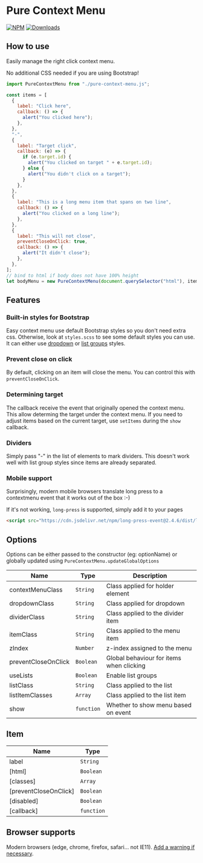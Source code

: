 # Pure Context Menu

[![NPM](https://nodei.co/npm/pure-context-menu.png?mini=true)](https://nodei.co/npm/pure-context-menu/)
[![Downloads](https://img.shields.io/npm/dt/pure-context-menu.svg)](https://www.npmjs.com/package/pure-context-menu)

## How to use

Easily manage the right click context menu.

No additional CSS needed if you are using Bootstrap!

```js
import PureContextMenu from "./pure-context-menu.js";

const items = [
  {
    label: "Click here",
    callback: () => {
      alert("You clicked here");
    },
  },
  "-",
  {
    label: "Target click",
    callback: (e) => {
      if (e.target.id) {
        alert("You clicked on target " + e.target.id);
      } else {
        alert("You didn't click on a target");
      }
    },
  },
  {
    label: "This is a long menu item that spans on two line",
    callback: () => {
      alert("You clicked on a long line");
    },
  },
  {
    label: "This will not close",
    preventCloseOnClick: true,
    callback: () => {
      alert("It didn't close");
    },
  },
];
// bind to html if body does not have 100% height
let bodyMenu = new PureContextMenu(document.querySelector("html"), items);
```

## Features

### Built-in styles for Bootstrap

Easy context menu use default Bootstrap styles so you don't need extra css. Otherwise, look at `styles.scss` to see some default styles you can use.
It can either use [dropdown](https://getbootstrap.com/docs/5.3/components/dropdowns/#single-button) or [list groups](https://getbootstrap.com/docs/5.3/components/list-group/#for-links-and-buttons) styles.

### Prevent close on click

By default, clicking on an item will close the menu. You can control this with `preventCloseOnClick`.

### Determining target

The callback receive the event that originally opened the context menu. This allow determing the target under the context menu.
If you need to adjust items based on the current target, use `setItems` during the `show` callback.

### Dividers

Simply pass "-" in the list of elements to mark dividers. This doesn't work well with list group styles since items are already separated.

### Mobile support

Surprisingly, modern mobile browsers translate long press to a contextmenu event that it works out of the box :-)

If it's not working, `long-press` is supported, simply add it to your pages

```html
<script src="https://cdn.jsdelivr.net/npm/long-press-event@2.4.6/dist/long-press-event.min.js" type="module"></script>
```

## Options

Options can be either passed to the constructor (eg: optionName) or globally updated using `PureContextMenu.updateGlobalOptions`

| Name                | Type                  | Description                              |
| ------------------- | --------------------- | ---------------------------------------- |
| contextMenuClass    | <code>String</code>   | Class applied for holder element         |
| dropdownClass       | <code>String</code>   | Class applied for dropdown               |
| dividerClass        | <code>String</code>   | Class applied to the divider item        |
| itemClass           | <code>String</code>   | Class applied to the menu item           |
| zIndex              | <code>Number</code>   | z-index assigned to the menu             |
| preventCloseOnClick | <code>Boolean</code>  | Global behaviour for items when clicking |
| useLists            | <code>Boolean</code>  | Enable list groups                       |
| listClass           | <code>String</code>   | Class applied to the list                |
| listItemClasses     | <code>Array</code>    | Class applied to the list item           |
| show                | <code>function</code> | Whether to show menu based on event      |

## Item

| Name                  | Type                  |
| --------------------- | --------------------- |
| label                 | <code>String</code>   |
| [html]                | <code>Boolean</code>  |
| [classes]             | <code>Array</code>    |
| [preventCloseOnClick] | <code>Boolean</code>  |
| [disabled]            | <code>Boolean</code>  |
| [callback]            | <code>function</code> |

## Browser supports

Modern browsers (edge, chrome, firefox, safari... not IE11). [Add a warning if necessary](https://github.com/lekoala/nomodule-browser-warning.js/).
